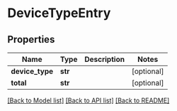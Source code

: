 # DeviceTypeEntry

## Properties
Name | Type | Description | Notes
------------ | ------------- | ------------- | -------------
**device_type** | **str** |  | [optional] 
**total** | **str** |  | [optional] 

[[Back to Model list]](../README.md#documentation-for-models) [[Back to API list]](../README.md#documentation-for-api-endpoints) [[Back to README]](../README.md)

